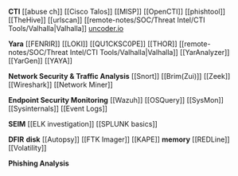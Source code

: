 **CTI**
[[abuse ch]]
[[Cisco Talos]]
[[MISP]]
[[OpenCTI]]
[[phishtool]]
[[TheHive]]
[[urlscan]]
[[remote-notes/SOC/Threat Intel/CTI Tools/Valhalla|Valhalla]]
[uncoder.io](https://uncoder.io/)

**Yara**
[[FENRIR]]
[[LOKI]]
[[QU1CKSC0PE]]
[[THOR]]
[[remote-notes/SOC/Threat Intel/CTI Tools/Valhalla|Valhalla]]
[[YarAnalyzer]]
[[YarGen]]
[[YAYA]]

**Network Security & Traffic Analysis**
[[Snort]]
[[Brim(Zui)]]
[[Zeek]]
[[Wireshark]]
[[Network Miner]]

**Endpoint Security Monitoring**
[[Wazuh]]
[[OSQuery]]
[[SysMon]]
[[Sysinternals]]
[[Event Logs]]

**SEIM**
[[ELK investigation]]
[[SPLUNK basics]]

**DFIR**
**disk**
[[Autopsy]]
[[FTK Imager]]
[[KAPE]]
**memory**
[[REDLine]]
[[Volatility]]

**Phishing Analysis**
